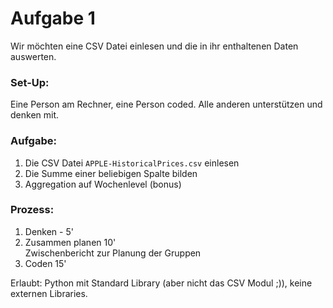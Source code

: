 # Aufgabe 1

Wir möchten eine CSV Datei einlesen und die in ihr enthaltenen Daten auswerten.

### Set-Up:
Eine Person am Rechner, eine Person coded. Alle anderen unterstützen und denken mit.

### Aufgabe:

1. Die CSV Datei `APPLE-HistoricalPrices.csv` einlesen
2. Die Summe einer beliebigen Spalte bilden
3. Aggregation auf Wochenlevel (bonus)

### Prozess:

1. Denken -  5'
2. Zusammen planen 10'  
Zwischenbericht zur Planung der Gruppen  
3. Coden 15'  

Erlaubt: Python mit Standard Library (aber nicht das CSV Modul ;)), keine externen Libraries.


